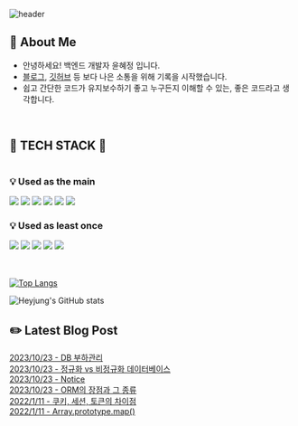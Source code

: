 ![header](https://capsule-render.vercel.app/api?type=waving&color=auto&height=250&section=header&text=I'm%20녜정&fontSize=85)

## 🚀 About Me

- 안녕하세요! 백엔드 개발자 윤혜정 입니다.
- [블로그](https://mukjjang.tistory.com/), [깃허브](https://github.com/yoonheyjung) 등 보다 나은 소통을 위해 기록을 시작했습니다.
- 쉽고 간단한 코드가 유지보수하기 좋고 누구든지 이해할 수 있는, 좋은 코드라고 생각합니다.

</br>

## 🚧 TECH STACK 🚧

<div style="display:flex; flex-direction:column; align-items:flex-start;">

### 💡 Used as the main

<div>
  <img src='https://img.shields.io/badge/node-518d7d?style=flat&logo=Node.js&logoColor=white'>
  <img src='https://img.shields.io/badge/Express-f8ca8f?style=flat&logo=express&logoColor=white'>
  <img src='https://img.shields.io/badge/JavaScript-ffcc00?style=flat&logo=javascript&logoColor=white'>
  <img src='https://img.shields.io/badge/php-04558A?style=flat&logo=php&logoColor=white'>
  <img src="https://img.shields.io/badge/MySql-586fab?style=flat&logo=mysql&logoColor=white"/>
  <img src="https://img.shields.io/badge/redis-d65353?style=flat&logo=redis&logoColor=white"/>
</div>

### 💡 Used as least once

<div>
  <img src="https://img.shields.io/badge/Amazon AWS-232F3E?style=flat&logo=amazon aws&logoColor=white"> 
  <img src="https://img.shields.io/badge/Docker-4465c0?style=flat&logo=docker&logoColor=white"/>
  <img src="https://img.shields.io/badge/MongoDB-21aca9?style=flat&logo=mongodb&logoColor=white"/>
  <img src="https://img.shields.io/badge/Vue-01B257?style=flat&logo=vue.js&logoColor=white"/>
  <img src="https://img.shields.io/badge/html-fe8d6f?style=flat&logo=html5&logoColor=white"/>
</div>
</br>
</br>

</div>
<!-- [![Readme Card](https://github-readme-stats.vercel.app/api/pin/?username=yoonheyjung&theme=tokyonight&repo=badwords-ko)](https://github.com/yoonheyjung/badwords-ko) -->

[![Top Langs](https://github-readme-stats.vercel.app/api/top-langs/?username=yoonheyjung&theme=onedark&layout=compact)](https://github.com/yoonheyjung/badwords-ko)

![Heyjung's GitHub stats](https://github-readme-stats.vercel.app/api?username=yoonheyjung&show_icons=true&theme=noctis_minimus)

## ✏️ Latest Blog Post

[2023/10/23 - DB 부하관리](https://mukjjang.tistory.com/entry/DB-%EB%B6%80%ED%95%98%EA%B4%80%EB%A6%AC) <br>
[2023/10/23 - 정규화 vs 비정규화 데이터베이스](https://mukjjang.tistory.com/entry/%EC%A0%95%EA%B7%9C%ED%99%94-vs-%EB%B9%84%EC%A0%95%EA%B7%9C%ED%99%94-%EB%8D%B0%EC%9D%B4%ED%84%B0%EB%B2%A0%EC%9D%B4%EC%8A%A4) <br>
[2023/10/23 - Notice](https://mukjjang.tistory.com/notice/10) <br>
[2023/10/23 - ORM의 장점과 그 종류](https://mukjjang.tistory.com/entry/ORM%EC%9D%98-%EC%9E%A5%EC%A0%90%EA%B3%BC-%EA%B7%B8-%EC%A2%85%EB%A5%98) <br>
[2022/1/11 - 쿠키, 세션, 토큰의 차이점](https://mukjjang.tistory.com/entry/%EC%BF%A0%ED%82%A4-%EC%84%B8%EC%85%98-%ED%86%A0%ED%81%B0%EC%9D%98-%EC%B0%A8%EC%9D%B4%EC%A0%90) <br>
[2022/1/11 - Array.prototype.map()](https://mukjjang.tistory.com/entry/Arrayprototypemap) <br>
